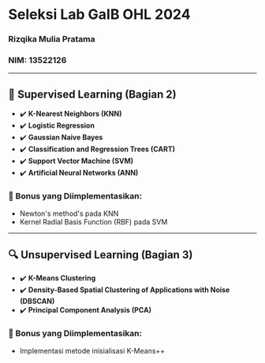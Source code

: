# Seleksi Lab GaIB OHL 2024

### Rizqika Mulia Pratama  
### NIM: 13522126

---

## 🧠 Supervised Learning (Bagian 2)

- ✔️ **K-Nearest Neighbors (KNN)**
- ✔️ **Logistic Regression**
- ✔️ **Gaussian Naive Bayes**
- ✔️ **Classification and Regression Trees (CART)**
- ✔️ **Support Vector Machine (SVM)**
- ✔️ **Artificial Neural Networks (ANN)**

### 🎉 Bonus yang Diimplementasikan:
- Newton's method's pada KNN
- Kernel Radial Basis Function (RBF) pada SVM

---

## 🔍 Unsupervised Learning (Bagian 3)

- ✔️ **K-Means Clustering**
- ✔️ **Density-Based Spatial Clustering of Applications with Noise (DBSCAN)**
- ✔️ **Principal Component Analysis (PCA)**

### 🎉 Bonus yang Diimplementasikan:
- Implementasi metode inisialisasi K-Means++
